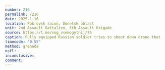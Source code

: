 ```yaml
---
number: 216
permalink: /216
date: 2025-1-16
location: Pokrovsk raion, Donetsk oblast
unit: 2nd Assault Battalion, 5th Assault Brigade
source: https://t.me/vog_vsemogytnij/76
caption: Fully equipped Russian soldier tries to shoot down drone that is dropping grenades on him, unsuccessfully. He grabs grenade, makes sure drone operator saw it, and proceeds with detonating it under his vest
timecode: "0:55"
method: grenade
nsfl: 
inconclusive: 
comment: 
---
```

<script async src="https://telegram.org/js/telegram-widget.js?22" data-telegram-post="vog_vsemogytnij/76" data-width="100%" data-userpic="false"></script>